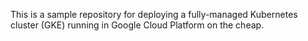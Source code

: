 This is a sample repository for deploying a fully-managed Kubernetes cluster (GKE) running in Google Cloud Platform on the cheap.
